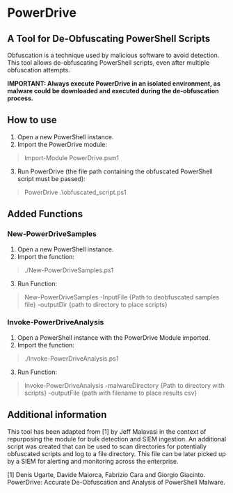 # PowerDrive
## A Tool for De-Obfuscating PowerShell Scripts

Obfuscation is a technique used by malicious software to avoid detection. This tool allows de-obfuscating PowerShell scripts, even after multiple obfuscation attempts.

**IMPORTANT: Always execute PowerDrive in an isolated environment, as malware could be downloaded and executed during the de-obfuscation process.**

## How to use

1. Open a new PowerShell instance.
2. Import the PowerDrive module:
> Import-Module PowerDrive.psm1
3. Run PowerDrive (the file path containing the obfuscated PowerShell script must be passed):
> PowerDrive .\obfuscated_script.ps1

## Added Functions
### New-PowerDriveSamples
1. Open a new PowerShell instance.
2. Import the function:
> ./New-PowerDriveSamples.ps1
3. Run Function:
> New-PowerDriveSamples -InputFile {Path to deobfuscated samples file} -outputDir {path to directory to place scripts}

### Invoke-PowerDriveAnalysis
1. Open a PowerShell instance with the PowerDrive Module imported.
2. Import the function:
> ./Invoke-PowerDriveAnalysis.ps1
3. Run Function:
> Invoke-PowerDriveAnalysis -malwareDirectory {Path to directory with scripts} -outputFile {path with filename to place results csv}


## Additional information
This tool has been adapted from [1] by Jeff Malavasi in the context of repurposing the module for bulk detection and SIEM ingestion. An additional script was created that can be used to scan directories for potentially obfuscated scripts and log to a file directory. This file can be later picked up by a SIEM for alerting and monitoring across the enterprise.

[1] Denis Ugarte, Davide Maiorca, Fabrizio Cara and Giorgio Giacinto. PowerDrive: Accurate De-Obfuscation and Analysis of PowerShell Malware.

